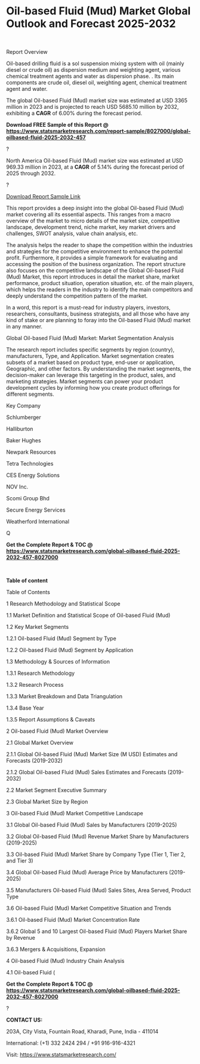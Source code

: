 <h1>Oil-based Fluid (Mud) Market Global Outlook and Forecast 2025-2032</h1><br/><p>Report Overview</p>
 
 
 
 <p>Oil-based drilling fluid is a sol suspension mixing system with oil (mainly diesel or crude oil) as dispersion medium and weighting agent, various chemical treatment agents and water as dispersion phase. . Its main components are crude oil, diesel oil, weighting agent, chemical treatment agent and water.</p>
 
 
 
 <p>The global Oil-based Fluid (Mud) market size was estimated at USD 3365 million in 2023 and is projected to reach USD 5685.10 million by 2032, exhibiting a <strong>CAGR</strong> of 6.00% during the forecast period.</p>
 
 
 
 <div><b>Download FREE Sample of this Report @ <a href="https://www.statsmarketresearch.com/download-free-sample/8027000/global-oilbased-fluid-2025-2032-457">https://www.statsmarketresearch.com/report-sample/8027000/global-oilbased-fluid-2025-2032-457</a></b></div>
 
 
 
 <p>? </p>
 
 
 
 <p>North America Oil-based Fluid (Mud) market size was estimated at USD 969.33 million in 2023, at a <strong>CAGR</strong> of 5.14% during the forecast period of 2025 through 2032.</p>
 
 
 
 <p>? </p>
 
 
 
 <p><a href="https://www.statsmarketresearch.com/download-free-sample/8027000/global-oilbased-fluid-2025-2032-457">Download Report Sample Link</a></p>
 
 
 
 <p>This report provides a deep insight into the global Oil-based Fluid (Mud) market covering all its essential aspects. This ranges from a macro overview of the market to micro details of the market size, competitive landscape, development trend, niche market, key market drivers and challenges, SWOT analysis, value chain analysis, etc.</p>
 
 
 
 <p>The analysis helps the reader to shape the competition within the industries and strategies for the competitive environment to enhance the potential profit. Furthermore, it provides a simple framework for evaluating and accessing the position of the business organization. The report structure also focuses on the competitive landscape of the Global Oil-based Fluid (Mud) Market, this report introduces in detail the market share, market performance, product situation, operation situation, etc. of the main players, which helps the readers in the industry to identify the main competitors and deeply understand the competition pattern of the market.</p>
 
 
 
 <p>In a word, this report is a must-read for industry players, investors, researchers, consultants, business strategists, and all those who have any kind of stake or are planning to foray into the Oil-based Fluid (Mud) market in any manner.</p>
 
 
 
 <p>Global Oil-based Fluid (Mud) Market: Market Segmentation Analysis</p>
 
 
 
 <p>The research report includes specific segments by region (country), manufacturers, Type, and Application. Market segmentation creates subsets of a market based on product type, end-user or application, Geographic, and other factors. By understanding the market segments, the decision-maker can leverage this targeting in the product, sales, and marketing strategies. Market segments can power your product development cycles by informing how you create product offerings for different segments.</p>
 
 
 
 <p>Key Company</p>
 
 
 
 <p>Schlumberger</p>
 
 
 
 <p>Halliburton</p>
 
 
 
 <p>Baker Hughes</p>
 
 
 
 <p>Newpark Resources</p>
 
 
 
 <p>Tetra Technologies</p>
 
 
 
 <p>CES Energy Solutions</p>
 
 
 
 <p>NOV Inc.</p>
 
 
 
 <p>Scomi Group Bhd</p>
 
 
 
 <p>Secure Energy Services</p>
 
 
 
 <p>Weatherford International</p>
 
 
 
 <p>Q</p>
 
 
 
 <div><b>Get the Complete Report & TOC @ <a href="https://www.statsmarketresearch.com/global-oilbased-fluid-2025-2032-457-8027000">https://www.statsmarketresearch.com/global-oilbased-fluid-2025-2032-457-8027000</a></b></div>
 
 
 
 <p><br />
 
 <b>Table of content</b></p>
 
 
 
 <p>Table of Contents<br />
 
 1 Research Methodology and Statistical Scope<br />
 
 1.1 Market Definition and Statistical Scope of Oil-based Fluid (Mud)<br />
 
 1.2 Key Market Segments<br />
 
 1.2.1 Oil-based Fluid (Mud) Segment by Type<br />
 
 1.2.2 Oil-based Fluid (Mud) Segment by Application<br />
 
 1.3 Methodology & Sources of Information<br />
 
 1.3.1 Research Methodology<br />
 
 1.3.2 Research Process<br />
 
 1.3.3 Market Breakdown and Data Triangulation<br />
 
 1.3.4 Base Year<br />
 
 1.3.5 Report Assumptions & Caveats<br />
 
 2 Oil-based Fluid (Mud) Market Overview<br />
 
 2.1 Global Market Overview<br />
 
 2.1.1 Global Oil-based Fluid (Mud) Market Size (M USD) Estimates and Forecasts (2019-2032)<br />
 
 2.1.2 Global Oil-based Fluid (Mud) Sales Estimates and Forecasts (2019-2032)<br />
 
 2.2 Market Segment Executive Summary<br />
 
 2.3 Global Market Size by Region<br />
 
 3 Oil-based Fluid (Mud) Market Competitive Landscape<br />
 
 3.1 Global Oil-based Fluid (Mud) Sales by Manufacturers (2019-2025)<br />
 
 3.2 Global Oil-based Fluid (Mud) Revenue Market Share by Manufacturers (2019-2025)<br />
 
 3.3 Oil-based Fluid (Mud) Market Share by Company Type (Tier 1, Tier 2, and Tier 3)<br />
 
 3.4 Global Oil-based Fluid (Mud) Average Price by Manufacturers (2019-2025)<br />
 
 3.5 Manufacturers Oil-based Fluid (Mud) Sales Sites, Area Served, Product Type<br />
 
 3.6 Oil-based Fluid (Mud) Market Competitive Situation and Trends<br />
 
 3.6.1 Oil-based Fluid (Mud) Market Concentration Rate<br />
 
 3.6.2 Global 5 and 10 Largest Oil-based Fluid (Mud) Players Market Share by Revenue<br />
 
 3.6.3 Mergers & Acquisitions, Expansion<br />
 
 4 Oil-based Fluid (Mud) Industry Chain Analysis<br />
 
 4.1 Oil-based Fluid (</p>
 
 
 
 <div><b>Get the Complete Report & TOC @ <a href="https://www.statsmarketresearch.com/global-oilbased-fluid-2025-2032-457-8027000">https://www.statsmarketresearch.com/global-oilbased-fluid-2025-2032-457-8027000</a></b></div>
 
 
 
 <p>? </p>
 
 
 
 <p><b>CONTACT US:</b><br />
 
 203A, City Vista, Fountain Road, Kharadi, Pune, India - 411014<br />
 
 International: (+1) 332 2424 294 / +91 916-916-4321<br />
 
 Visit: <a href="https://www.statsmarketresearch.com/">https://www.statsmarketresearch.com/</a></p>